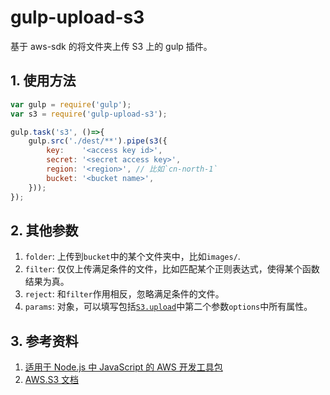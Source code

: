 # gulp-upload-s3

基于 aws-sdk 的将文件夹上传 S3 上的 gulp 插件。

## 1. 使用方法
```js
var gulp = require('gulp');
var s3 = require('gulp-upload-s3');

gulp.task('s3', ()=>{
    gulp.src('./dest/**').pipe(s3({
        key:    '<access key id>',
        secret: '<secret access key>',
        region: '<region>', // 比如`cn-north-1`
        bucket: '<bucket name>',
    }));
});
```

## 2. 其他参数
1. `folder`: 上传到`bucket`中的某个文件夹中，比如`images/`.
2. `filter`: 仅仅上传满足条件的文件，比如匹配某个正则表达式，使得某个函数结果为真。
3. `reject`: 和`filter`作用相反，忽略满足条件的文件。
4. `params`: 对象，可以填写包括[`S3.upload`](http://docs.aws.amazon.com/AWSJavaScriptSDK/latest/AWS/S3.html#upload-property)中第二个参数`options`中所有属性。

## 3. 参考资料
1. [适用于 Node.js 中 JavaScript 的 AWS 开发工具包](https://aws.amazon.com/cn/sdk-for-node-js/)
1. [AWS.S3 文档](http://docs.aws.amazon.com/AWSJavaScriptSDK/latest/AWS/S3.html)